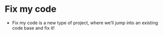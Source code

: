 # Fix my code
* Fix my code is a new type of project, where we’ll jump into an existing code base and fix it!
